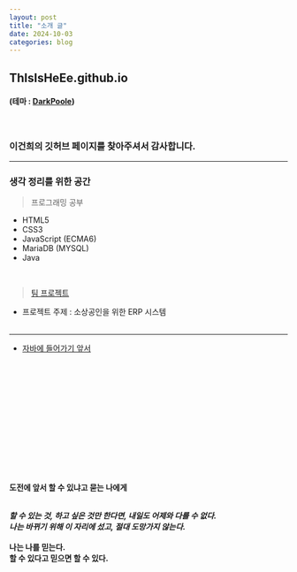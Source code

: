 ```yaml
---
layout: post
title: "소개 글"
date: 2024-10-03
categories: blog
---
```


## ThIsIsHeEe.github.io
#### (테마 : [DarkPoole](/DarkPoole))
<br>

### 이건희의 깃허브 페이지를 찾아주셔서 감사합니다.

---
    
### 생각 정리를 위한 공간

> 프로그래밍 공부
- HTML5
- CSS3
- JavaScript (ECMA6)
- MariaDB (MYSQL)
- Java
<br>

> [팀 프로젝트](https://github.com/ThIsIsHeEe/TeamProject.git)
* 프로젝트 주제 : 소상공인을 위한 ERP 시스템
<br><br>

---

- [자바에 들어가기 앞서](/2024/10/03/Java_00)

<br><br><br><br>
<br><br><br><br>
<br><br><br><br>

**도전에 앞서 할 수 있냐고 묻는 나에게**
<br><br>

***할 수 있는 것, 하고 싶은 것만 한다면, 내일도 어제와 다를 수 없다.***<br>
***나는 바뀌기 위해 이 자리에 섰고, 절대 도망가지 않는다.***<br><br>
**나는 나를 믿는다.<br> 할 수 있다고 믿으면 할 수 있다.**